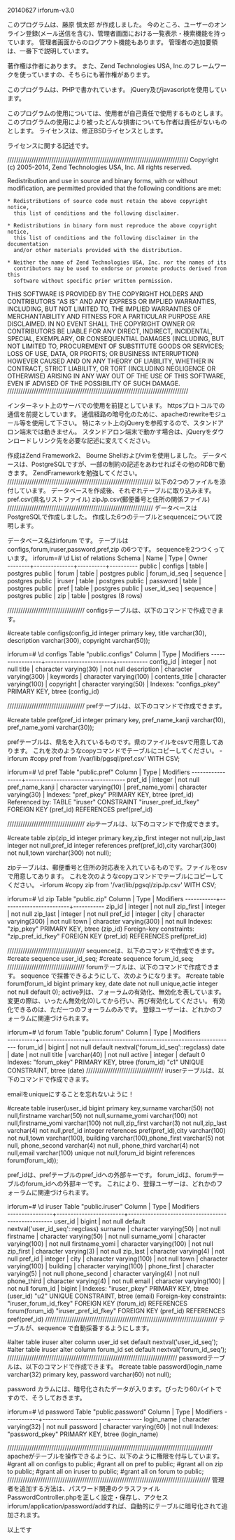 20140627 irforum-v3.0

このプログラムは、藤原 慎太郎 が作成しました。
今のところ、ユーザーのオンライン登録(メール送信を含む)、管理者画面における一覧表示・検索機能を持っています。
管理者画面からのログアウト機能もあります。
管理者の追加要領は、一番下で説明しています。

著作権は作者にあります。
また、Zend Technologies USA, Inc.のフレームワークを使っていますの、そちらにも著作権があります。

このプログラムは、PHPで書かれています。
jQuery及びjavascriptを使用しています。

このプログラムの使用については、使用者が自己責任で使用するものとします。
このプログラムの使用により被ったどんな損害についても作者は責任がないものとします。
ライセンスは、修正BSDライセンスとします。

ライセンスに関する記述です。

//////////////////////////////////////////////////////////////////////////////////
Copyright (c) 2005-2014, Zend Technologies USA, Inc.
All rights reserved.

Redistribution and use in source and binary forms, with or without modification,
are permitted provided that the following conditions are met:

    * Redistributions of source code must retain the above copyright notice,
      this list of conditions and the following disclaimer.

    * Redistributions in binary form must reproduce the above copyright notice,
      this list of conditions and the following disclaimer in the documentation
      and/or other materials provided with the distribution.

    * Neither the name of Zend Technologies USA, Inc. nor the names of its
      contributors may be used to endorse or promote products derived from this
      software without specific prior written permission.

THIS SOFTWARE IS PROVIDED BY THE COPYRIGHT HOLDERS AND CONTRIBUTORS "AS IS" AND
ANY EXPRESS OR IMPLIED WARRANTIES, INCLUDING, BUT NOT LIMITED TO, THE IMPLIED
WARRANTIES OF MERCHANTABILITY AND FITNESS FOR A PARTICULAR PURPOSE ARE
DISCLAIMED. IN NO EVENT SHALL THE COPYRIGHT OWNER OR CONTRIBUTORS BE LIABLE FOR
ANY DIRECT, INDIRECT, INCIDENTAL, SPECIAL, EXEMPLARY, OR CONSEQUENTIAL DAMAGES
(INCLUDING, BUT NOT LIMITED TO, PROCUREMENT OF SUBSTITUTE GOODS OR SERVICES;
LOSS OF USE, DATA, OR PROFITS; OR BUSINESS INTERRUPTION) HOWEVER CAUSED AND ON
ANY THEORY OF LIABILITY, WHETHER IN CONTRACT, STRICT LIABILITY, OR TORT
(INCLUDING NEGLIGENCE OR OTHERWISE) ARISING IN ANY WAY OUT OF THE USE OF THIS
SOFTWARE, EVEN IF ADVISED OF THE POSSIBILITY OF SUCH DAMAGE.
//////////////////////////////////////////////////////////////////////////////////

インターネット上のサーバでの使用を前提としています。
httpsプロトコルでの通信を前提としています。
通信経路の暗号化のために、apacheのrewriteモジュール等を使用して下さい。
特にネット上のjQueryを参照するので、スタンドアロン端末では動きません。
スタンドアロン端末で動かす場合は、jQueryをダウンロードしリンク先を必要な記述に変えてください。

作成はZend Framework2、 Bourne Shellおよびvimを使用しました。
データベースは、PostgreSQLですが、一部の制約の記述をあわせればその他のRDBで動きます。
ZendFrameworkを勉強してください。
//////////////////////////////////////////////////////////////////
以下の2つのファイルを添付しています。
データベースを作成後、それぞれテーブルに取り込みます。
pref.csv(県名リストファイル)
zipJp.csv(郵便番号と住所の関係ファイル)
//////////////////////////////////////////////////////////////////
データベースはPostgreSQLで作成しました。
作成した6つのテーブルとsequenceについて説明します。

データベース名はirforum です。
テーブルはconfigs,forum,iruser,password,pref,zip の6つです。
sequenceを2つつくっています。
irforum=# \d
              List of relations
 Schema |     Name     |   Type   |  Owner   
--------+--------------+----------+----------
 public | configs      | table    | postgres
 public | forum        | table    | postgres
 public | forum_id_seq | sequence | postgres
 public | iruser       | table    | postgres
 public | password     | table    | postgres
 public | pref         | table    | postgres
 public | user_id_seq  | sequence | postgres
 public | zip          | table    | postgres
(8 rows)

///////////////////////////////////
configsテーブルは、以下のコマンドで作成できます。

#create table configs(config_id integer primary key, title varchar(30), description varchar(300), copyright varchar(50));

irforum=# \d configs
              Table "public.configs"
   Column        |          Type          | Modifiers 
-----------------+------------------------+-----------
 config_id       | integer                | not null
 title           | character varying(30)  | not null
 description     | character varying(300) | 
 keywords        | character varying(100) | 
 contents_title  | character varying(100) | 
 copyright       | character varying(50)  | 
Indexes:
    "configs_pkey" PRIMARY KEY, btree (config_id)

///////////////////////////////////
prefテーブルは、以下のコマンドで作成できます。

#create table pref(pref_id integer primary key, pref_name_kanji varchar(10), pref_name_yomi varchar(30));

prefテーブルは、県名を入れているものです。県のファイルをcsvで用意してあります。
これを次のようなcopyコマンドでテーブルにコピーしてください。
-irforum #copy pref from '/var/lib/pgsql/pref.csv' WITH CSV;

irforum=# \d pref
                 Table "public.pref"
     Column      |         Type          | Modifiers 
-----------------+-----------------------+-----------
 pref_id         | integer               | not null
 pref_name_kanji | character varying(10) | 
 pref_name_yomi  | character varying(30) | 
Indexes:
    "pref_pkey" PRIMARY KEY, btree (pref_id)
Referenced by:
    TABLE "iruser" CONSTRAINT "iruser_pref_id_fkey" FOREIGN KEY (pref_id) REFERENCES pref(pref_id)

///////////////////////////////////
zipテーブルは、以下のコマンドで作成できます。

#create table zip(zip_id integer primary key,zip_first integer not null,zip_last integer not null,pref_id integer references pref(pref_id),city varchar(300) not null,town varchar(300) not null);

zipテーブルは、郵便番号と住所の対応表を入れているものです。ファイルをcsvで用意してあります。
これを次のようなcopyコマンドでテーブルにコピーしてください。
-irforum #copy zip from '/var/lib/pgsql/zipJp.csv' WITH CSV;

irforum=# \d zip
               Table "public.zip"
  Column   |          Type          | Modifiers 
-----------+------------------------+-----------
 zip_id    | integer                | not null
 zip_first | integer                | not null
 zip_last  | integer                | not null
 pref_id   | integer                | 
 city      | character varying(300) | not null
 town      | character varying(300) | not null
Indexes:
    "zip_pkey" PRIMARY KEY, btree (zip_id)
Foreign-key constraints:
    "zip_pref_id_fkey" FOREIGN KEY (pref_id) REFERENCES pref(pref_id)

///////////////////////////////////
sequenceは、以下のコマンドで作成できます。
#create sequence user_id_seq;
#create sequence forum_id_seq;
///////////////////////////////////
forumテーブルは、以下のコマンドで作成できます。
sequence で採番できるようにして、次のようになります。
#create table forum(forum_id bigint primary key, date date not null unique,actie integer not null default 0);
active列は、フォーラムの有効化、無効化を表しています。
変更の際は、いったん無効化(0)してから行い、再び有効化してください。
有効化できるのは、ただ一つのフォーラムのみです。
登録ユーザーは、どれかのフォーラムに関連づけられます。

irforum=# \d forum
                          Table "public.forum"
  Column  |  Type          |                     Modifiers                      
----------+----------------+----------------------------------------------------
 forum_id | bigint         | not null default nextval('forum_id_seq'::regclass)
 date     | date           | not null
 title    | varchar(40)    | not null
 active   | integer        | default 0 
Indexes:
    "forum_pkey" PRIMARY KEY, btree (forum_id)
    "c1" UNIQUE CONSTRAINT, btree (date)
///////////////////////////////////
iruserテーブルは、以下のコマンドで作成できます。

emailをuniqueにすることを忘れないように！

#create table iruser(user_id bigint primary key,surname varchar(50) not null,firstname varchar(50) not null,surname_yomi varchar(100) not null,firstname_yomi varchar(100) not null,zip_first varchar(3) not null,zip_last varchar(4) not null,pref_id integer references pref(pref_id),city varchar(100) not null,town varchar(100), building varchar(100),phone_first varchar(5) not null, phone_second varchar(4) not null, phone_third varchar(4) not null,email varchar(100) unique not null,forum_id bigint references forum(forum_id));

pref_idは、prefテーブルのpref_idへの外部キーです。
forum_idは、forumテーブルのforum_idへの外部キーです。
これにより、登録ユーザーは、どれかのフォーラムに関連づけられます。

irforum=# \d iruser
                                    Table "public.iruser"
     Column     |          Type          |                     Modifiers                     
----------------+------------------------+---------------------------------------------------
 user_id        | bigint                 | not null default nextval('user_id_seq'::regclass)
 surname        | character varying(50)  | not null
 firstname      | character varying(50)  | not null
 surname_yomi   | character varying(100) | not null
 firstname_yomi | character varying(100) | not null
 zip_first      | character varying(3)   | not null
 zip_last       | character varying(4)   | not null
 pref_id        | integer                | 
 city           | character varying(100) | not null
 town           | character varying(100) | 
 building       | character varying(100) | 
 phone_first    | character varying(5)   | not null
 phone_second   | character varying(4)   | not null
 phone_third    | character varying(4)   | not null
 email          | character varying(100) | not null
 forum_id       | bigint                 | 
Indexes:
    "iruser_pkey" PRIMARY KEY, btree (user_id)
    "u2" UNIQUE CONSTRAINT, btree (email)
Foreign-key constraints:
    "iruser_forum_id_fkey" FOREIGN KEY (forum_id) REFERENCES forum(forum_id)
    "iruser_pref_id_fkey" FOREIGN KEY (pref_id) REFERENCES pref(pref_id)
//////////////////////////////////////////////////////////////////////////////
テーブルが、sequence で自動採番するようにします。

#alter table iruser alter column user_id set default nextval('user_id_seq');
#alter table iruser alter column forum_id set default nextval('forum_id_seq');
/////////////////////////////////////////////////////////////////////////////
passwordテーブルは、以下のコマンドで作成できます。
#create table password(login_name varchar(32) primary key, password varchar(60) not null);

password カラムには、暗号化されたデータが入ります。ぴったり60バイトですので、そうしておきます。

irforum=# \d password
            Table "public.password"
   Column   |         Type          | Modifiers 
------------+-----------------------+-----------
 login_name | character varying(32) | not null
 password   | character varying(60) | not null
Indexes:
    "password_pkey" PRIMARY KEY, btree (login_name)

/////////////////////////////////////////////////////////////////////////////////////////////
apacheがテーブルを操作できるように、以下のように権限を付与しています。
#grant all on configs to public;
#grant all on pref to public;
#grant all on zip to public;
#grant all on iruser to public;
#grant all on forum to public;
////////////////////////////////////////////////////////////////////////////////////////////
管理者を追加する方法は、パスワード関連のクラスファイルPasswordController.phpを正しく設定・保存し、アクセスirforum/application/password/addすれば、自動的にテーブルに暗号化されて追加されます。

以上です
